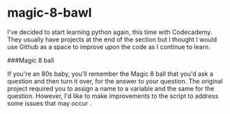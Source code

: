 # magic-8-bawl

I've decided to start learning python again, this time with Codecademy. They usually have projects at the end of the section but I thought I would use Github as a space to improve upon the code as I continue to learn.

###Magic 8 ball

If you're an 80s baby, you'll remember the Magic 8 ball that you'd ask a question and then turn it over, for the answer to your question. The original project required you to assign a name to a variable and the same for the question. However, I'd like to make improvements to the script to address some issues that may occur .
